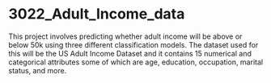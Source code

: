 # 3022_Adult_Income_data
This project involves predicting whether adult income will be above or below 50k using three different classification models. The dataset used for this will be the US Adult Income Dataset and it contains 15 numerical and categorical attributes some of which are age, education, occupation, marital status, and more.


